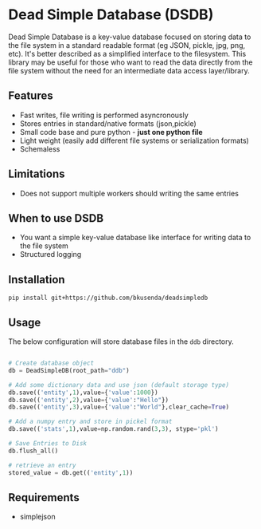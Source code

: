 # Dead Simple Database (DSDB)

Dead Simple Database is a key-value database focused on storing data to the file system in a standard readable format (eg JSON, pickle, jpg, png, etc).  It's better described as a simplified interface to the filesystem.  This library may be useful for those who want to read the data directly from the file system without the need for an intermediate data access layer/library.

## Features

- Fast writes, file writing is performed asyncronously
- Stores entries in standard/native formats (json,pickle)
- Small code base and pure python - **just one python file**
- Light weight (easily add different file systems or serialization formats)
- Schemaless

## Limitations

- Does not support multiple workers should writing the same entries

## When to use DSDB

- You want a simple key-value database like interface for writing data to the file system
- Structured logging

## Installation

```
pip install git+https://github.com/bkusenda/deadsimpledb
```

## Usage

The below configuration will store database files in the ```ddb``` directory.

```python

# Create database object
db = DeadSimpleDB(root_path="ddb")

# Add some dictionary data and use json (default storage type)
db.save(('entity',1),value={'value':1000})
db.save(('entity',2),value={'value':"Hello"})
db.save(('entity',3),value={'value':"World"},clear_cache=True)

# Add a numpy entry and store in pickel format
db.save(('stats',1),value=np.random.rand(3,3), stype='pkl')

# Save Entries to Disk
db.flush_all()

# retrieve an entry
stored_value = db.get(('entity',1))
```

## Requirements

- simplejson
